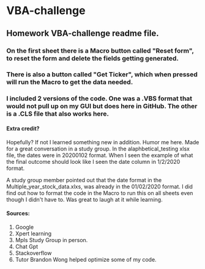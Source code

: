 # VBA-challenge
## Homework VBA-challenge readme file.

### On the first sheet there is a Macro button called "Reset form", to reset the form and delete the fields getting generated.
### There is also a button called "Get Ticker", which when pressed will run the Macro to get the data needed.  
### I included 2 versions of the code. One was a .VBS format that would not pull up on my GUI but does here in GitHub. The other is a .CLS file that also works here. 

#### Extra credit?
<p>Hopefully? If not I learned something new in addition. Humor me here. Made for a great conversation in a study group. In the alaphbetical_testing xlsx file, the dates were in 20200102 format. When I seen the example of what the final outcome should look like I seen the date column in 1/2/2020 format. </p>

<p>A study group member pointed out that the date format in the Multiple_year_stock_data.xlxs, was already in the 01/02/2020 format. I did find out how to format the code in the Macro to run this on all sheets even though I didn't have to. Was great to laugh at it while learning. </p>

#### Sources:
1. Google
2. Xpert learning
3. Mpls Study Group in person.
4. Chat Gpt
5. Stackoverflow
6. Tutor Brandon Wong helped optimize some of my code. 
